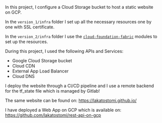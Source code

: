 In this project, I configure a Cloud Storage bucket to host a static website on GCP.

In the `version_1/infra` folder I set up all the necessary resources one by one with SSL certificate.

In the `version_2/infra` folder I use the [`cloud-foundation-fabric`](https://github.com/GoogleCloudPlatform/cloud-foundation-fabric/tree/master/modules) modules to set up the resources. 

During this project, I used the following APIs and Services:
- Google Cloud Storage bucket
- Cloud CDN
- External App Load Balancer
- Cloud DNS

I deploy the website through a CI/CD pipeline and I use a remote backend for the tf_state file which is managed by Gitlab!

The same website can be found on:
https://lakatostomi.github.io/

I have deployed a Web App on GCP which is available on:
https://github.com/lakatostomi/rest-api-on-gcp